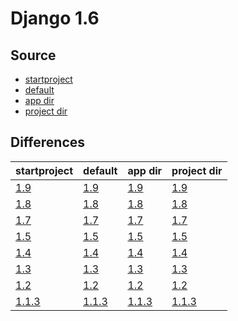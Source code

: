 # Django 1.6 #

## Source ##

-   [startproject](https://github.com/fmierlo/django-default-settings/blob/master/release/1.6/startproject_settings.py)
-   [default](https://github.com/fmierlo/django-default-settings/blob/master/release/1.6/default_settings.py)
-   [app dir](https://github.com/fmierlo/django-default-settings/blob/master/release/1.6/app)
-   [project dir](https://github.com/fmierlo/django-default-settings/blob/master/release/1.6/project)

## Differences ##

| startproject | default | app dir | project dir |
| --- | --- | --- | --- |
| [1.9](https://github.com/fmierlo/django-default-settings/blob/master/diff/1.6/startproject_1.9_1.6.diff) | [1.9](https://github.com/fmierlo/django-default-settings/blob/master/diff/1.6/default_1.9_1.6.diff) | [1.9](https://github.com/fmierlo/django-default-settings/blob/master/diff/1.6/app_1.9_1.6.diff) | [1.9](https://github.com/fmierlo/django-default-settings/blob/master/diff/1.6/project_1.9_1.6.diff) |
| [1.8](https://github.com/fmierlo/django-default-settings/blob/master/diff/1.6/startproject_1.8_1.6.diff) | [1.8](https://github.com/fmierlo/django-default-settings/blob/master/diff/1.6/default_1.8_1.6.diff) | [1.8](https://github.com/fmierlo/django-default-settings/blob/master/diff/1.6/app_1.8_1.6.diff) | [1.8](https://github.com/fmierlo/django-default-settings/blob/master/diff/1.6/project_1.8_1.6.diff) |
| [1.7](https://github.com/fmierlo/django-default-settings/blob/master/diff/1.6/startproject_1.7_1.6.diff) | [1.7](https://github.com/fmierlo/django-default-settings/blob/master/diff/1.6/default_1.7_1.6.diff) | [1.7](https://github.com/fmierlo/django-default-settings/blob/master/diff/1.6/app_1.7_1.6.diff) | [1.7](https://github.com/fmierlo/django-default-settings/blob/master/diff/1.6/project_1.7_1.6.diff) |
| [1.5](https://github.com/fmierlo/django-default-settings/blob/master/diff/1.6/startproject_1.5_1.6.diff) | [1.5](https://github.com/fmierlo/django-default-settings/blob/master/diff/1.6/default_1.5_1.6.diff) | [1.5](https://github.com/fmierlo/django-default-settings/blob/master/diff/1.6/app_1.5_1.6.diff) | [1.5](https://github.com/fmierlo/django-default-settings/blob/master/diff/1.6/project_1.5_1.6.diff) |
| [1.4](https://github.com/fmierlo/django-default-settings/blob/master/diff/1.6/startproject_1.4_1.6.diff) | [1.4](https://github.com/fmierlo/django-default-settings/blob/master/diff/1.6/default_1.4_1.6.diff) | [1.4](https://github.com/fmierlo/django-default-settings/blob/master/diff/1.6/app_1.4_1.6.diff) | [1.4](https://github.com/fmierlo/django-default-settings/blob/master/diff/1.6/project_1.4_1.6.diff) |
| [1.3](https://github.com/fmierlo/django-default-settings/blob/master/diff/1.6/startproject_1.3_1.6.diff) | [1.3](https://github.com/fmierlo/django-default-settings/blob/master/diff/1.6/default_1.3_1.6.diff) | [1.3](https://github.com/fmierlo/django-default-settings/blob/master/diff/1.6/app_1.3_1.6.diff) | [1.3](https://github.com/fmierlo/django-default-settings/blob/master/diff/1.6/project_1.3_1.6.diff) |
| [1.2](https://github.com/fmierlo/django-default-settings/blob/master/diff/1.6/startproject_1.2_1.6.diff) | [1.2](https://github.com/fmierlo/django-default-settings/blob/master/diff/1.6/default_1.2_1.6.diff) | [1.2](https://github.com/fmierlo/django-default-settings/blob/master/diff/1.6/app_1.2_1.6.diff) | [1.2](https://github.com/fmierlo/django-default-settings/blob/master/diff/1.6/project_1.2_1.6.diff) |
| [1.1.3](https://github.com/fmierlo/django-default-settings/blob/master/diff/1.6/startproject_1.1.3_1.6.diff) | [1.1.3](https://github.com/fmierlo/django-default-settings/blob/master/diff/1.6/default_1.1.3_1.6.diff) | [1.1.3](https://github.com/fmierlo/django-default-settings/blob/master/diff/1.6/app_1.1.3_1.6.diff) | [1.1.3](https://github.com/fmierlo/django-default-settings/blob/master/diff/1.6/project_1.1.3_1.6.diff) |
